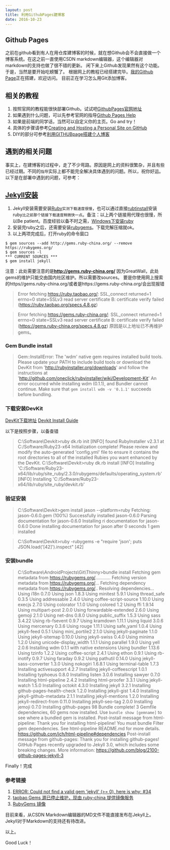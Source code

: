 ---layout: posttitle: 利用GithubPages建博客date: 2016-10-23---## Github Pages之前在github看到有人在用仓库建博客的时候，就在想Github会不会直接做一个博客系统。在这之前一直使用CSDN markdown编辑器，这个编辑器对markdown的支持也做了很不错的更新。闲下来上Github发现果然有这个功能。于是，当然是要开始吃螃蟹了。根据网上的教程已经搭建完毕。[我的Github Page](http://lulu-zhu.github.io/)正在搭建，欢迎访问。目前正在学习怎么用Git添加博客。## 相关的教程 1. 按照官网的教程能很快部署Github。试试吧[GithubPages官网地址](https://pages.github.com/) 2. 如果遇到什么问题，可以先参考官网的指导[Github Pages Help](https://help.github.com/categories/github-pages-basics/) 3. 如果是前端的同学话，当然可以自定义你的主页。Go and try！ 4. 具体的步骤请参考[Creating and Hosting a Personal Site on GitHub](http://jmcglone.com/guides/github-pages/) 5. DIY的部分可参考[利用GITHUBpage搭建个人博客](http://www.ituring.com.cn/article/197976?utm_source=tuicool)## 遇到的相关问题事实上，在建博客的过程中，走了不少弯路。原因是网上的资料很繁杂，并且有些已经过期。不同的`指导`实际上都不能完全解决具体遇到的问题。所以，祝你好运。以下是在部署中遇到的问题，可参考：## [Jekyll安装](http://jekyllrb.com/docs/installation/) 1. Jekyll安装需要安装[Ruby](https://www.ruby-lang.org/en/downloads/)`实测下载速度很慢`，也可以通过直接[rubtinstall](http://rubyinstaller.org/)安装ruby`比之前那个链接下载速度稍微快一点`。备注：以上两个链接用代理也很慢，所以Be patient。百度经验以备不时之需，[Windows下安装ruby](http://jingyan.baidu.com/article/48b558e33558ac7f38c09aee.html) 2. 安装完ruby之后，还需要安装[rubygems](https://rubygems.org/pages/download)。下载完解压缩就ok。 3. 以上两项完成后，打开ruby的命令窗口```$ gem sources --add http://gems.ruby-china.org/ --remove https://rubygems.org/$ gem sources -l*** CURRENT SOURCES ***$ gem install jekyll```注意：此处需要注意的是**http://gems.ruby-china.org/**因为GreatWall，此处gems的维护只能交由国内社区维护。所以需要改sources。要是你使用网上搜索的https//gems.ruby-china.org/或者是https://gems.ruby-china.org/会出现报错>Error fetching https://ruby.taobao.org/:        SSL_connect returned=1 errno=0 state=SSLv3 read server certificate B: certificate verify failed (https://ruby.taobao.org/specs.4.8.gz)        >Error fetching https://gems.ruby-china.org/: SSL_connect returned=1 errno=0 state=SSLv3 read server certificate B: certificate verify failed (https://gems.ruby-china.org/specs.4.8.gz)原因是以上地址已不再维护gems。 ### Gem Bundle install> Gem::InstallError: The 'wdm' native gem requires installed build tools.Please update your PATH to include build tools or download the DevKit from 'http://rubyinstaller.org/downloads' and follow the instructions at 'http://github.com/oneclick/rubyinstaller/wiki/Development-Kit'An error occurred while installing wdm (0.1.1), and Bundler cannot continue.Make sure that `gem install wdm -v '0.1.1'` succeeds before bundling.### 下载安装DevKit[DevKit下载地址](http://rubyinstaller.org/downloads)[Devkit Install Guide](https://github.com/oneclick/rubyinstaller/wiki/Development-Kit)以下是按照步骤，以备查错> C:\Software\Devkit>ruby dk.rb init[INFO] found RubyInstaller v2.3.1 at C:/Software/Ruby23-x64Initialization complete! Please review and modify the auto-generated'config.yml' file to ensure it contains the root directories to allof the installed Rubies you want enhanced by the DevKit.C:\Software\Devkit>ruby dk.rb install[INFO] Installing 'C:/Software/Ruby23-x64/lib/ruby/site_ruby/2.3.0/rubygems/defaults/operating_system.rb'[INFO] Installing 'C:/Software/Ruby23-x64/lib/ruby/site_ruby/devkit.rb'### 验证安装> C:\Software\Devkit>gem install jason --platform=rubyFetching: jason-0.6.0.gem (100%)Successfully installed jason-0.6.0Parsing documentation for jason-0.6.0Installing ri documentation for jason-0.6.0Done installing documentation for jason after 0 seconds1 gem installed> C:\Software\Devkit>ruby -rubygems -e "require 'json'; puts JSON.load('[42]').inspect"[42]### 安装bundle> C:\Software\AndroidProjects\Git\Thinny>bundle installFetching gem metadata from https://rubygems.org/............Fetching version metadata from https://rubygems.org/...Fetching dependency metadata from https://rubygems.org/..Resolving dependencies...Using i18n 0.7.0Using json 1.8.3Using minitest 5.9.1Using thread_safe 0.3.5Using addressable 2.4.0Using coffee-script-source 1.10.0Using execjs 2.7.0Using colorator 1.1.0Using colored 1.2Using ffi 1.9.14Using multipart-post 2.0.0Using forwardable-extended 2.6.0Using gemoji 2.1.0Using net-dns 0.8.0Using public_suffix 1.5.3Using sass 3.4.22Using rb-fsevent 0.9.7Using kramdown 1.11.1Using liquid 3.0.6Using mercenary 0.3.6Using rouge 1.11.1Using safe_yaml 1.0.4Using jekyll-feed 0.5.1Using mini_portile2 2.1.0Using jekyll-paginate 1.1.0Using jekyll-sitemap 0.10.0Using jekyll-swiss 0.4.0Using minima 1.2.0Using unicode-display_width 1.1.1Using parallel 1.9.0Using yell 2.0.6Installing wdm 0.1.1 with native extensionsUsing bundler 1.13.6Using tzinfo 1.2.2Using coffee-script 2.4.1Using ethon 0.9.1Using rb-inotify 0.9.7Using faraday 0.9.2Using pathutil 0.14.0Using jekyll-sass-converter 1.3.0Using nokogiri 1.6.8.1Using terminal-table 1.7.3Installing activesupport 4.2.7Installing jekyll-coffeescript 1.0.1Installing typhoeus 0.8.0Installing listen 3.0.6Installing sawyer 0.7.0Installing html-pipeline 2.4.2Installing html-proofer 3.3.1Using jekyll-watch 1.5.0Installing octokit 4.3.0Installing jekyll 3.2.1Installing github-pages-health-check 1.2.0Installing jekyll-gist 1.4.0Installing jekyll-github-metadata 2.1.1Installing jekyll-mentions 1.2.0Installing jekyll-redirect-from 0.11.0Installing jekyll-seo-tag 2.0.0Installing jemoji 0.7.0Installing github-pages 98Bundle complete! 3 Gemfile dependencies, 60 gems now installed.Use `bundle show [gemname]` to see where a bundled gem is installed.Post-install message from html-pipeline:Thank you for installing html-pipeline!You must bundle Filter gem dependencies.See html-pipeline README.md for more details.https://github.com/jch/html-pipeline#dependenciesPost-install message from github-pages:Thank you for installing github-pages!GitHub Pages recently upgraded to Jekyll 3.0, whichincludes some breaking changes. More information:https://github.com/blog/2100-github-pages-jekyll-3Finally！完成### 参考链接 1. [ERROR: Could not find a valid gem 'jekyll' (>= 0), here is why: #34](https://github.com/juthilo/run-jekyll-on-windows/issues/34) 2. [taobao Gems 源已停止维护，现由 ruby-china 提供镜像服务](http://www.oschina.net/news/71749/taobao-gems-ruby-china?p=1#comments) 3. [RubyGems 镜像](https://ruby.taobao.org/)目前来看，从CSDN Markdown编辑器的MD文件不能直接发布在Jekyll上。Jekyll对于Markdown的支持还有待改进。以上。Good Luck！